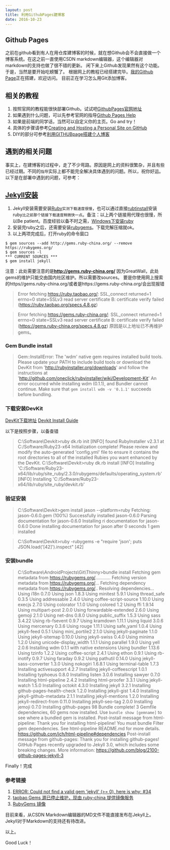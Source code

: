 ---layout: posttitle: 利用GithubPages建博客date: 2016-10-23---## Github Pages之前在github看到有人在用仓库建博客的时候，就在想Github会不会直接做一个博客系统。在这之前一直使用CSDN markdown编辑器，这个编辑器对markdown的支持也做了很不错的更新。闲下来上Github发现果然有这个功能。于是，当然是要开始吃螃蟹了。根据网上的教程已经搭建完毕。[我的Github Page](http://lulu-zhu.github.io/)正在搭建，欢迎访问。目前正在学习怎么用Git添加博客。## 相关的教程 1. 按照官网的教程能很快部署Github。试试吧[GithubPages官网地址](https://pages.github.com/) 2. 如果遇到什么问题，可以先参考官网的指导[Github Pages Help](https://help.github.com/categories/github-pages-basics/) 3. 如果是前端的同学话，当然可以自定义你的主页。Go and try！ 4. 具体的步骤请参考[Creating and Hosting a Personal Site on GitHub](http://jmcglone.com/guides/github-pages/) 5. DIY的部分可参考[利用GITHUBpage搭建个人博客](http://www.ituring.com.cn/article/197976?utm_source=tuicool)## 遇到的相关问题事实上，在建博客的过程中，走了不少弯路。原因是网上的资料很繁杂，并且有些已经过期。不同的`指导`实际上都不能完全解决具体遇到的问题。所以，祝你好运。以下是在部署中遇到的问题，可参考：## [Jekyll安装](http://jekyllrb.com/docs/installation/) 1. Jekyll安装需要安装[Ruby](https://www.ruby-lang.org/en/downloads/)`实测下载速度很慢`，也可以通过直接[rubtinstall](http://rubyinstaller.org/)安装ruby`比之前那个链接下载速度稍微快一点`。备注：以上两个链接用代理也很慢，所以Be patient。百度经验以备不时之需，[Windows下安装ruby](http://jingyan.baidu.com/article/48b558e33558ac7f38c09aee.html) 2. 安装完ruby之后，还需要安装[rubygems](https://rubygems.org/pages/download)。下载完解压缩就ok。 3. 以上两项完成后，打开ruby的命令窗口```$ gem sources --add http://gems.ruby-china.org/ --remove https://rubygems.org/$ gem sources -l*** CURRENT SOURCES ***$ gem install jekyll```注意：此处需要注意的是**http://gems.ruby-china.org/**因为GreatWall，此处gems的维护只能交由国内社区维护。所以需要改sources。要是你使用网上搜索的https//gems.ruby-china.org/或者是https://gems.ruby-china.org/会出现报错>Error fetching https://ruby.taobao.org/:        SSL_connect returned=1 errno=0 state=SSLv3 read server certificate B: certificate verify failed (https://ruby.taobao.org/specs.4.8.gz)        >Error fetching https://gems.ruby-china.org/: SSL_connect returned=1 errno=0 state=SSLv3 read server certificate B: certificate verify failed (https://gems.ruby-china.org/specs.4.8.gz)原因是以上地址已不再维护gems。 ### Gem Bundle install> Gem::InstallError: The 'wdm' native gem requires installed build tools.Please update your PATH to include build tools or download the DevKit from 'http://rubyinstaller.org/downloads' and follow the instructions at 'http://github.com/oneclick/rubyinstaller/wiki/Development-Kit'An error occurred while installing wdm (0.1.1), and Bundler cannot continue.Make sure that `gem install wdm -v '0.1.1'` succeeds before bundling.### 下载安装DevKit[DevKit下载地址](http://rubyinstaller.org/downloads)[Devkit Install Guide](https://github.com/oneclick/rubyinstaller/wiki/Development-Kit)以下是按照步骤，以备查错> C:\Software\Devkit>ruby dk.rb init[INFO] found RubyInstaller v2.3.1 at C:/Software/Ruby23-x64Initialization complete! Please review and modify the auto-generated'config.yml' file to ensure it contains the root directories to allof the installed Rubies you want enhanced by the DevKit.C:\Software\Devkit>ruby dk.rb install[INFO] Installing 'C:/Software/Ruby23-x64/lib/ruby/site_ruby/2.3.0/rubygems/defaults/operating_system.rb'[INFO] Installing 'C:/Software/Ruby23-x64/lib/ruby/site_ruby/devkit.rb'### 验证安装> C:\Software\Devkit>gem install jason --platform=rubyFetching: jason-0.6.0.gem (100%)Successfully installed jason-0.6.0Parsing documentation for jason-0.6.0Installing ri documentation for jason-0.6.0Done installing documentation for jason after 0 seconds1 gem installed> C:\Software\Devkit>ruby -rubygems -e "require 'json'; puts JSON.load('[42]').inspect"[42]### 安装bundle> C:\Software\AndroidProjects\Git\Thinny>bundle installFetching gem metadata from https://rubygems.org/............Fetching version metadata from https://rubygems.org/...Fetching dependency metadata from https://rubygems.org/..Resolving dependencies...Using i18n 0.7.0Using json 1.8.3Using minitest 5.9.1Using thread_safe 0.3.5Using addressable 2.4.0Using coffee-script-source 1.10.0Using execjs 2.7.0Using colorator 1.1.0Using colored 1.2Using ffi 1.9.14Using multipart-post 2.0.0Using forwardable-extended 2.6.0Using gemoji 2.1.0Using net-dns 0.8.0Using public_suffix 1.5.3Using sass 3.4.22Using rb-fsevent 0.9.7Using kramdown 1.11.1Using liquid 3.0.6Using mercenary 0.3.6Using rouge 1.11.1Using safe_yaml 1.0.4Using jekyll-feed 0.5.1Using mini_portile2 2.1.0Using jekyll-paginate 1.1.0Using jekyll-sitemap 0.10.0Using jekyll-swiss 0.4.0Using minima 1.2.0Using unicode-display_width 1.1.1Using parallel 1.9.0Using yell 2.0.6Installing wdm 0.1.1 with native extensionsUsing bundler 1.13.6Using tzinfo 1.2.2Using coffee-script 2.4.1Using ethon 0.9.1Using rb-inotify 0.9.7Using faraday 0.9.2Using pathutil 0.14.0Using jekyll-sass-converter 1.3.0Using nokogiri 1.6.8.1Using terminal-table 1.7.3Installing activesupport 4.2.7Installing jekyll-coffeescript 1.0.1Installing typhoeus 0.8.0Installing listen 3.0.6Installing sawyer 0.7.0Installing html-pipeline 2.4.2Installing html-proofer 3.3.1Using jekyll-watch 1.5.0Installing octokit 4.3.0Installing jekyll 3.2.1Installing github-pages-health-check 1.2.0Installing jekyll-gist 1.4.0Installing jekyll-github-metadata 2.1.1Installing jekyll-mentions 1.2.0Installing jekyll-redirect-from 0.11.0Installing jekyll-seo-tag 2.0.0Installing jemoji 0.7.0Installing github-pages 98Bundle complete! 3 Gemfile dependencies, 60 gems now installed.Use `bundle show [gemname]` to see where a bundled gem is installed.Post-install message from html-pipeline:Thank you for installing html-pipeline!You must bundle Filter gem dependencies.See html-pipeline README.md for more details.https://github.com/jch/html-pipeline#dependenciesPost-install message from github-pages:Thank you for installing github-pages!GitHub Pages recently upgraded to Jekyll 3.0, whichincludes some breaking changes. More information:https://github.com/blog/2100-github-pages-jekyll-3Finally！完成### 参考链接 1. [ERROR: Could not find a valid gem 'jekyll' (>= 0), here is why: #34](https://github.com/juthilo/run-jekyll-on-windows/issues/34) 2. [taobao Gems 源已停止维护，现由 ruby-china 提供镜像服务](http://www.oschina.net/news/71749/taobao-gems-ruby-china?p=1#comments) 3. [RubyGems 镜像](https://ruby.taobao.org/)目前来看，从CSDN Markdown编辑器的MD文件不能直接发布在Jekyll上。Jekyll对于Markdown的支持还有待改进。以上。Good Luck！